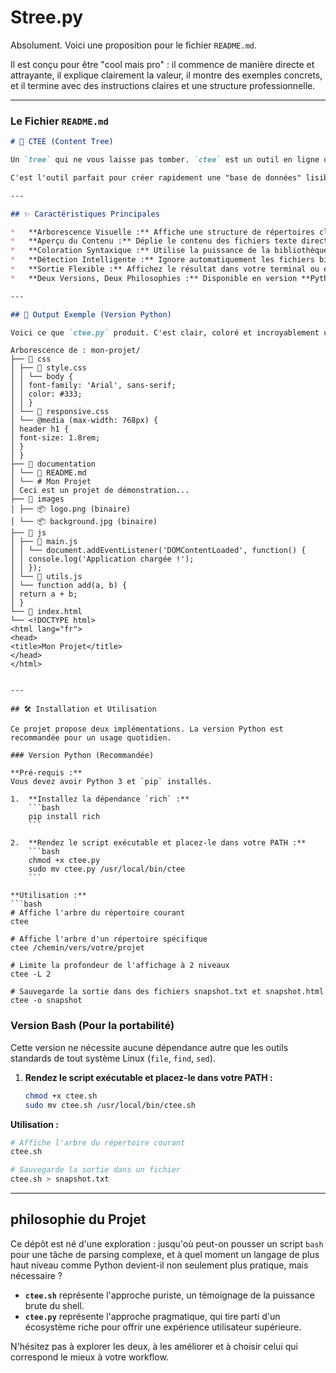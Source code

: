 # Stree.py

Absolument. Voici une proposition pour le fichier `README.md`.

Il est conçu pour être "cool mais pro" : il commence de manière directe et attrayante, il explique clairement la valeur, il montre des exemples concrets, et il termine avec des instructions claires et une structure professionnelle.

---

### Le Fichier `README.md`

```markdown
# 🦅 CTEE (Content Tree)

Un `tree` qui ne vous laisse pas tomber. `ctee` est un outil en ligne de commande qui affiche l'arborescence d'un répertoire, mais qui va plus loin en affichant également le contenu des fichiers texte, avec une coloration syntaxique.

C'est l'outil parfait pour créer rapidement une "base de données" lisible de n'importe quel projet de code, que ce soit pour documenter, partager ou simplement analyser une architecture.

---

## ✨ Caractéristiques Principales

*   **Arborescence Visuelle :** Affiche une structure de répertoires claire et hiérarchique.
*   **Aperçu du Contenu :** Déplie le contenu des fichiers texte directement dans l'arbre.
*   **Coloration Syntaxique :** Utilise la puissance de la bibliothèque `rich` pour une lisibilité maximale (Python).
*   **Détection Intelligente :** Ignore automatiquement les fichiers binaires, les images, et les dossiers non pertinents comme `.git` ou `node_modules`.
*   **Sortie Flexible :** Affichez le résultat dans votre terminal ou exportez-le en fichiers `.txt` et `.html` propres.
*   **Deux Versions, Deux Philosophies :** Disponible en version **Python** (recommandée) pour la puissance et en version **Bash** pour la portabilité maximale.

---

## 🚀 Output Exemple (Version Python)

Voici ce que `ctee.py` produit. C'est clair, coloré et incroyablement utile.

```
    Arborescence de : mon-projet/
    ├── 📁 css
    │ ├── 📄 style.css
    │ │ └── body {
    │ │ font-family: 'Arial', sans-serif;
    │ │ color: #333;
    │ │ }
    │ └── 📄 responsive.css
    │ └── @media (max-width: 768px) {
    │ header h1 {
    │ font-size: 1.8rem;
    │ }
    │ }
    ├── 📁 documentation
    │ └── 📄 README.md
    │ └── # Mon Projet
    │ Ceci est un projet de démonstration...
    ├── 📁 images
    │ ├── 📦 logo.png (binaire)
    │ └── 📦 background.jpg (binaire)
    ├── 📁 js
    │ ├── 📄 main.js
    │ │ └── document.addEventListener('DOMContentLoaded', function() {
    │ │ console.log('Application chargée !');
    │ │ });
    │ └── 📄 utils.js
    │ └── function add(a, b) {
    │ return a + b;
    │ }
    └── 📄 index.html
    └── <!DOCTYPE html>
    <html lang="fr">
    <head>
    <title>Mon Projet</title>
    </head>
    </html>
```

---

## 🛠️ Installation et Utilisation

Ce projet propose deux implémentations. La version Python est recommandée pour un usage quotidien.

### Version Python (Recommandée)

**Pré-requis :**
Vous devez avoir Python 3 et `pip` installés.

1.  **Installez la dépendance `rich` :**
    ```bash
    pip install rich
    ```

2.  **Rendez le script exécutable et placez-le dans votre PATH :**
    ```bash
    chmod +x ctee.py
    sudo mv ctee.py /usr/local/bin/ctee
    ```

**Utilisation :**
```bash
# Affiche l'arbre du répertoire courant
ctee

# Affiche l'arbre d'un répertoire spécifique
ctee /chemin/vers/votre/projet

# Limite la profondeur de l'affichage à 2 niveaux
ctee -L 2

# Sauvegarde la sortie dans des fichiers snapshot.txt et snapshot.html
ctee -o snapshot
```

### Version Bash (Pour la portabilité)

Cette version ne nécessite aucune dépendance autre que les outils standards de tout système Linux (`file`, `find`, `sed`).

1.  **Rendez le script exécutable et placez-le dans votre PATH :**
    ```bash
    chmod +x ctee.sh
    sudo mv ctee.sh /usr/local/bin/ctee.sh
    ```

**Utilisation :**
```bash
# Affiche l'arbre du répertoire courant
ctee.sh

# Sauvegarde la sortie dans un fichier
ctee.sh > snapshot.txt
```

---

##  philosophie du Projet

Ce dépôt est né d'une exploration : jusqu'où peut-on pousser un script `bash` pour une tâche de parsing complexe, et à quel moment un langage de plus haut niveau comme Python devient-il non seulement plus pratique, mais nécessaire ?

*   **`ctee.sh`** représente l'approche puriste, un témoignage de la puissance brute du shell.
*   **`ctee.py`** représente l'approche pragmatique, qui tire parti d'un écosystème riche pour offrir une expérience utilisateur supérieure.

N'hésitez pas à explorer les deux, à les améliorer et à choisir celui qui correspond le mieux à votre workflow.
```
